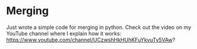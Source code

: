 # Merging
Just wrote a simple code for merging in python. 
Check out the video on my YouTube channel where I explain how it works: https://www.youtube.com/channel/UCzwshHkHUhKFuYkvuTy5VAw?
